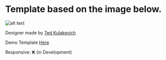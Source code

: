 # Template based on the image below.

![alt text](https://cdn.dribbble.com/users/946315/screenshots/6345653/sneak_peak_1.png)

Designer made by [Ted Kulakevich](https://dribbble.com/ted)

Demo Template [Here](https://html-template-personal-site.vercel.app/)

Responsive: ❌ (in Development)
